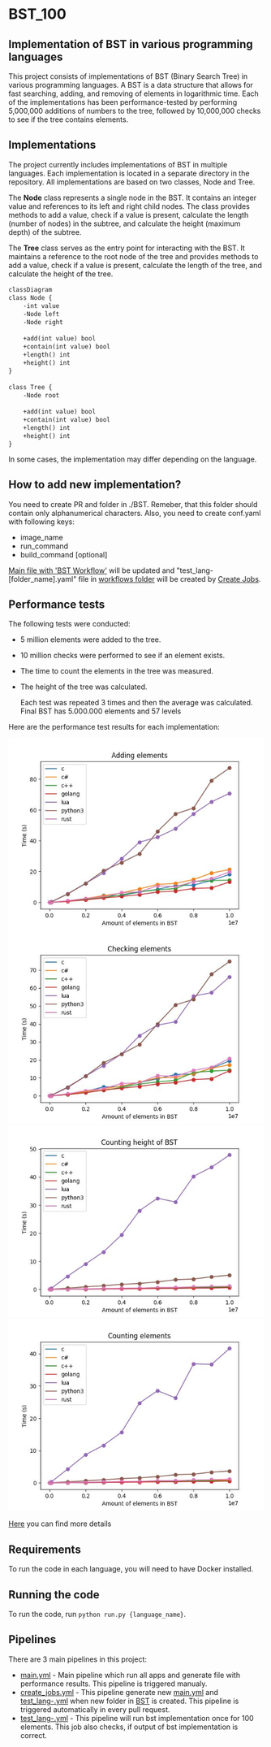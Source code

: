 # BST_100

## Implementation of BST in various programming languages

This project consists of implementations of BST (Binary Search Tree) in various programming languages. A BST is a data structure that allows for fast searching, adding, and removing of elements in logarithmic time. Each of the implementations has been performance-tested by performing 5,000,000 additions of numbers to the tree, followed by 10,000,000 checks to see if the tree contains elements.

## Implementations

The project currently includes implementations of BST in multiple languages.
Each implementation is located in a separate directory in the repository.
All implementations are based on two classes, Node and Tree.

The **Node** class represents a single node in the BST. It contains an integer value and references to its left and right child nodes. The class provides methods to add a value, check if a value is present, calculate the length (number of nodes) in the subtree, and calculate the height (maximum depth) of the subtree.

The **Tree** class serves as the entry point for interacting with the BST. It maintains a reference to the root node of the tree and provides methods to add a value, check if a value is present, calculate the length of the tree, and calculate the height of the tree.

```mermaid
classDiagram
class Node {
    -int value
    -Node left
    -Node right

    +add(int value) bool
    +contain(int value) bool
    +length() int
    +height() int
}

class Tree {
    -Node root

    +add(int value) bool
    +contain(int value) bool
    +length() int
    +height() int
}
```

In some cases, the implementation may differ depending on the language.

## How to add new implementation?

You need to create PR and folder in ./BST. Remeber, that this folder should contain only alphanumerical characters.
Also, you need to create conf.yaml with following keys:
 - image_name
 - run_command
 - build_command [optional]

[Main file with 'BST Workflow'](.github\workflows\main.yaml) will be updated and "test_lang-[folder_name].yaml" file in [workflows folder](.github\workflows) will be created by [Create Jobs](.github\workflows\create_jobs.yaml).


## Performance tests

The following tests were conducted:

- 5 million elements were added to the tree.
- 10 million checks were performed to see if an element exists.
- The time to count the elements in the tree was measured.
- The height of the tree was calculated.

  Each test was repeated 3 times and then the average was calculated.
  Final BST has 5.000.000 elements and 57 levels

Here are the performance test results for each implementation:

![Adding elements](./results/add.jpg)
![Checking elements](./results/check.jpg)
![Counting height of BST](./results/height.jpg)
![Counting elements](./results/len.jpg)

[Here](https://kaisermovet.github.io/BST_100/) you can find more details

## Requirements

To run the code in each language, you will need to have Docker installed.

## Running the code

To run the code, run `python run.py {language_name}`.

## Pipelines

There are 3 main pipelines in this project:

- [main.yml](.github/workflows/main.yaml) - Main pipeline which run all apps and generate file with performance results. This pipeline is triggered manualy.
- [create_jobs.yml](.github/workflows/create_jobs.yaml) - This pipeline generate new [main.yml](.github/workflows/main.yaml) and [test_lang-.yml](.github/workflows) when new folder in [BST](BST) is created. This pipeline is triggered automatically in every pull request.
- [test_lang-.yml](.github/workflows) - This pipeline will run bst implementation once for 100 elements. This job also checks, if output of bst implementation is correct.
